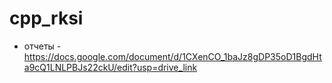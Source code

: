 # cpp_rksi

* отчеты - https://docs.google.com/document/d/1CXenCO_1baJz8gDP35oD1BgdHta9cQ1LNLPBJs22ckU/edit?usp=drive_link
